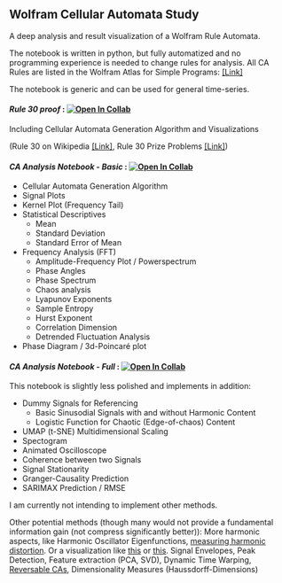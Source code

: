## Wolfram Cellular Automata Study

A deep analysis and result visualization of a Wolfram Rule Automata.

The notebook is written in python, but fully automatized and no programming experience is needed to change rules for analysis.
All CA Rules are listed in the Wolfram Atlas for Simple Programs: [[Link]](http://atlas.wolfram.com/01/01/) 

The notebook is generic and can be used for general time-series.

#### *Rule 30 proof* : [![Open In Collab](https://colab.research.google.com/assets/colab-badge.svg)](https://colab.research.google.com/drive/1Brg_Uw2Xk_UO5bEjggE98jmulHgaDSsl?usp=sharing)
Including Cellular Automata Generation Algorithm and Visualizations

(Rule 30 on Wikipedia [[Link]](https://en.wikipedia.org/wiki/Rule_30), Rule 30 Prize Problems [[Link]](https://writings.stephenwolfram.com/2019/10/announcing-the-rule-30-prizes/https://writings.stephenwolfram.com/2019/10/announcing-the-rule-30-prizes/))


#### *CA Analysis Notebook - Basic* : [![Open In Collab](https://colab.research.google.com/assets/colab-badge.svg)](https://colab.research.google.com/drive/1GaF1YIa77VqiOfO88-CES006TCTgvFlY?usp=sharing)
- Cellular Automata Generation Algorithm
- Signal Plots
- Kernel Plot (Frequency Tail)
- Statistical Descriptives  
    - Mean
    - Standard Deviation 
    - Standard Error of Mean
- Frequency Analysis (FFT)
    - Amplitude-Frequency Plot / Powerspectrum
    - Phase Angles
    - Phase Spectrum
    - Chaos analysis
    - Lyapunov Exponents
    - Sample Entropy
    - Hurst Exponent
    - Correlation Dimension
    - Detrended Fluctuation Analysis
- Phase Diagram / 3d-Poincaré plot

#### *CA Analysis Notebook - Full* : [![Open In Collab](https://colab.research.google.com/assets/colab-badge.svg)](https://colab.research.google.com/drive/1pey1ydgsQkw_gQs4WWRRh1eo_Z4oXmK9?usp=sharing)

This notebook is slightly less polished and implements in addition:
- Dummy Signals for Referencing
    - Basic Sinusodial Signals with and without Harmonic Content
    - Logistic Function for Chaotic (Edge-of-chaos) Content
- UMAP (t-SNE) Multidimensional Scaling
- Spectogram
- Animated Oscilloscope
- Coherence between two Signals
- Signal Stationarity
- Granger-Causality Prediction
- SARIMAX Prediction / RMSE


I am currently not intending to implement other methods. 

Other potential methods (though many would not provide a fundamental information gain (not compress significantly better)):
More harmonic aspects, like Harmonic Oscillator Eigenfunctions, [measuring harmonic distortion](https://de.mathworks.com/help/signal/ref/thd.html). Or a visualization like [this](http://pondscienceinstitute.on-rev.com/imagesCOS/UNIVER%7E9.JPEG) or [this](https://github.com/nengo/keras-lmu). Signal Envelopes, Peak Detection, Feature extraction (PCA, SVD), Dynamic Time Warping, [Reversable CAs](https://en.wikipedia.org/wiki/Second-order_cellular_automaton), Dimensionality Measures (Haussdorff-Dimensions)

